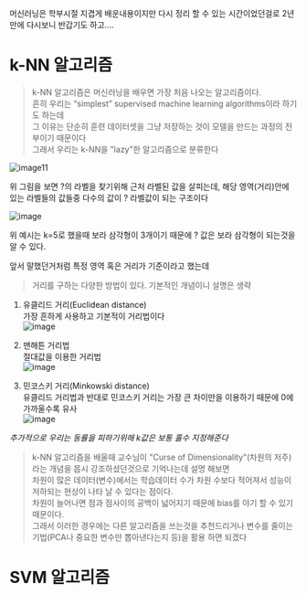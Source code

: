 머신러닝은 학부시절 지겹게 배운내용이지만 다시 정리 할 수 있는 시간이었던걸로
2년만에 다시보니 반갑기도 하고....

# k-NN 알고리즘

> k-NN 알고리즘은 머신러닝을 배우면 가장 처음 나오는 알고리즘이다.  
> 흔히 우리는 “simplest” supervised machine learning algorithms이라 하기도 하는데  
> 그 이유는 단순히 훈련 데이터셋을 그냥 저장하는 것이 모델을 만드는 과정의 전부이기 때문이다  
> 그래서 우리는 k-NN을 "lazy"한 알고리즘으로 분류한다

![image11](https://user-images.githubusercontent.com/80855939/209897933-c38d1a73-b8f1-44e8-86cf-28b9905084e0.png)

위 그림을 보면 ?의 라벨을 찾기위해 근처 라벨된 값을 살피는데, 해당 영역(거리)안에 있는 라벨들의 값들중 다수의 값이 ? 라벨값이 되는 구조이다

![image](https://user-images.githubusercontent.com/80855939/209898838-bba4cb11-4f17-40d9-a248-c5d7b59383d3.png)

위 예시는 k=5로 했을때 보라 삼각형이 3개이기 때문에 ? 값은 보라 삼각형이 되는것을 알 수 있다.

앞서 말했던거처럼 특정 영역 혹은 거리가 기준이라고 했는데

> 거리를 구하는 다양한 방법이 있다. 기본적인 개념이니 설명은 생략

1. 유클리드 거리(Euclidean distance)  
가장 흔하게 사용하고 기본적이 거리법이다  
![image](https://user-images.githubusercontent.com/80855939/209903929-f3ae86b3-1bdb-4e3e-9003-ef80cc5db338.png)

2. 맨해튼 거리법   
절대값을 이용한 거리법  
![image](https://user-images.githubusercontent.com/80855939/209903886-22e11aa8-9696-46b8-a8f8-932b6b868bdc.png)

3. 민코스키 거리(Minkowski distance)  
유클리드 거리법과 반대로 민코스키 거리는 가장 큰 차이만을 이용하기 때문에 0에 가까울수록 유사  
![image](https://user-images.githubusercontent.com/80855939/209903911-e9d7dcc0-7d49-46bb-adb2-bca5ae6db506.png)


*추가적으로 우리는 동률을 피하기위해 k값은 보통 홀수 지정해준다*


> k-NN 알고리즘을 배울때 교수님이 "Curse of Dimensionality"(차원의 저주)라는 개념을 몹시 강조하셨던것으로 기억나는데 설명 해보면  
> 차원이 많은 데이터(변수)에서는 학습데이터 수가 차원 수보다 적어져서 성능이 저하되는 현상이 나타 날 수 있다는 점이다.  
> 차원이 늘어나면 점과 점사이의 공백이 넓어지기 때문에 bias를 야기 할 수 있기 때문이다.  
> 그래서 이러한 경우에는 다른 알고리즘을 쓰는것을 추천드리거나 변수를 줄이는 기법(PCA나 중요한 변수만 뽑아낸다는지 등)을 활용 하면 되겠다


# SVM 알고리즘
